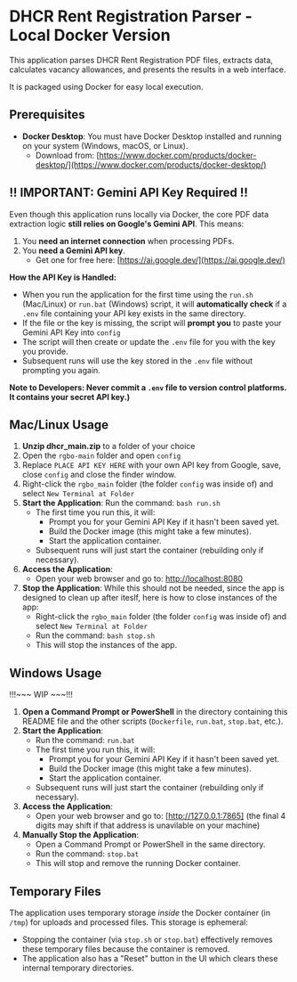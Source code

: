 # DHCR Rent Registration Parser - Local Docker Version

This application parses DHCR Rent Registration PDF files, extracts data, calculates vacancy allowances, and presents the results in a web interface.

It is packaged using Docker for easy local execution.

## Prerequisites

*   **Docker Desktop**: You must have Docker Desktop installed and running on your system (Windows, macOS, or Linux).
    *   Download from: [https://www.docker.com/products/docker-desktop/](https://www.docker.com/products/docker-desktop/)

## !! IMPORTANT: Gemini API Key Required !!

Even though this application runs locally via Docker, the core PDF data extraction logic **still relies on Google's Gemini API**. This means:

1.  You **need an internet connection** when processing PDFs.
2.  You **need a Gemini API key**.
    *   Get one for free here: [https://ai.google.dev/](https://ai.google.dev/)

**How the API Key is Handled:**

*   When you run the application for the first time using the `run.sh` (Mac/Linux) or `run.bat` (Windows) script, it will **automatically check** if a `.env` file containing your API key exists in the same directory.
*   If the file or the key is missing, the script will **prompt you** to paste your Gemini API Key into `config`
*   The script will then create or update the `.env` file for you with the key you provide.
*   Subsequent runs will use the key stored in the `.env` file without prompting you again.

**Note to Developers: Never commit a `.env` file to version control platforms. It contains your secret API key.)**

## Mac/Linux Usage

1.  **Unzip dhcr_main.zip** to a folder of your choice
2. Open the `rgbo-main` folder and open `config`
3. Replace `PLACE API KEY HERE` with your own API key from Google, save, close `config` and close the finder window.
4. Right-click the `rgbo_main` folder (the folder `config` was inside of) and select `New Terminal at Folder`
5.  **Start the Application**: Run the command: `bash run.sh`
    *   The first time you run this, it will:
        *   Prompt you for your Gemini API Key if it hasn't been saved yet.
        *   Build the Docker image (this might take a few minutes).
        *   Start the application container.
    *   Subsequent runs will just start the container (rebuilding only if necessary).
4.  **Access the Application**:
    *   Open your web browser and go to: [http://localhost:8080](http://localhost:8080)
5.  **Stop the Application**:
    While this should not be needed, since the app is designed to clean up after iteslf, here is how to close instances of the app:
    *   Right-click the `rgbo_main` folder (the folder `config` was inside of) and select `New Terminal at Folder`
    *   Run the command: `bash stop.sh`
    *   This will stop the instances of the app.

## Windows Usage



!!!~~~ WIP ~~~!!!
1.  **Open a Command Prompt or PowerShell** in the directory containing this README file and the other scripts (`Dockerfile`, `run.bat`, `stop.bat`, etc.).
2.  **Start the Application**:
    *   Run the command: `run.bat`
    *   The first time you run this, it will:
        *   Prompt you for your Gemini API Key if it hasn't been saved yet.
        *   Build the Docker image (this might take a few minutes).
        *   Start the application container.
    *   Subsequent runs will just start the container (rebuilding only if necessary).
3.  **Access the Application**:
    *   Open your web browser and go to: [http://127.0.0.1:7865] (the final 4 digits may shift if that address is unavilable on your machine)
4.  **Manually Stop the Application**:
    *   Open a Command Prompt or PowerShell in the same directory.
    *   Run the command: `stop.bat`
    *   This will stop and remove the running Docker container.

## Temporary Files

The application uses temporary storage *inside* the Docker container (in `/tmp`) for uploads and processed files. This storage is ephemeral:

*   Stopping the container (via `stop.sh` or `stop.bat`) effectively removes these temporary files because the container is removed.
*   The application also has a "Reset" button in the UI which clears these internal temporary directories. 
